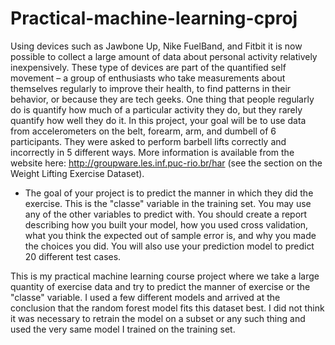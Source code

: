 # Practical-machine-learning-cproj
Using devices such as Jawbone Up, Nike FuelBand, and Fitbit it is now possible to collect a large amount of data about personal activity relatively inexpensively. These type of  devices are part of the quantified self movement – a group of enthusiasts who take measurements about themselves regularly to improve their health, to find patterns in their behavior, or because they are tech geeks. One thing that people regularly do is quantify how much of a particular activity they do, but they rarely quantify how well they do it. In this project, your goal will be to use data from accelerometers on the belt, forearm, arm, and dumbell of 6 participants. They were asked to perform barbell lifts correctly and incorrectly in 5 different ways. More information is available from the website here: http://groupware.les.inf.puc-rio.br/har (see the section on the Weight Lifting Exercise Dataset). 
- The goal of your project is to predict the manner in which they did the exercise. This is the "classe" variable in the training set. You may use any of the other variables to predict with. You should create a report describing how you built your model, how you used cross validation, what you think the expected out of sample error is, and why you made the choices you did. You will also use your prediction model to predict 20 different test cases. 

This is my practical machine learning course project where we take a large quantity of exercise data and try to predict the manner of exercise or the "classe" variable. I used a few different models and arrived at the conclusion that the random forest model fits this dataset best. I did not think it was necessary to retrain the model on a subset or any such thing and used the very same model I trained on the training set.
